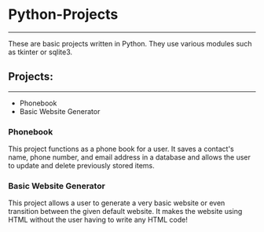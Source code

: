 # Python-Projects
---
These are basic projects written in Python. They use various modules such as tkinter or sqlite3.
## Projects:
---
* Phonebook
* Basic Website Generator
### Phonebook
This project functions as a phone book for a user. It saves a contact's name, phone number, and email address in a database and allows the user to update and delete previously stored items.
### Basic Website Generator
This project allows a user to generate a very basic website or even transition between the given default website. It makes the website using HTML without the user having to write any HTML code!
